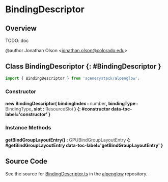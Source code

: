 # BindingDescriptor

## Overview

TODO: doc

@author Jonathan Olson &lt;jonathan.olson@colorado.edu&gt;

## Class BindingDescriptor {: #BindingDescriptor }


```js
import { BindingDescriptor } from 'scenerystack/alpenglow';
```
### Constructor

#### new BindingDescriptor( bindingIndex : <span style="font-weight: 400; opacity: 80%;">number</span>, bindingType : <span style="font-weight: 400; opacity: 80%;">BindingType</span>, slot : <span style="font-weight: 400; opacity: 80%;">ResourceSlot</span> ) {: #constructor data-toc-label='constructor' }

### Instance Methods

#### getBindGroupLayoutEntry() : <span style="font-weight: 400; opacity: 80%;">GPUBindGroupLayoutEntry</span> {: #getBindGroupLayoutEntry data-toc-label='getBindGroupLayoutEntry' }



## Source Code

See the source for [BindingDescriptor.ts](https://github.com/phetsims/alpenglow/blob/main/js/webgpu/compute/BindingDescriptor.ts) in the [alpenglow](https://github.com/phetsims/alpenglow) repository.
